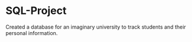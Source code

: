 # SQL-Project
Created a database for an imaginary university to track students and their personal information.

